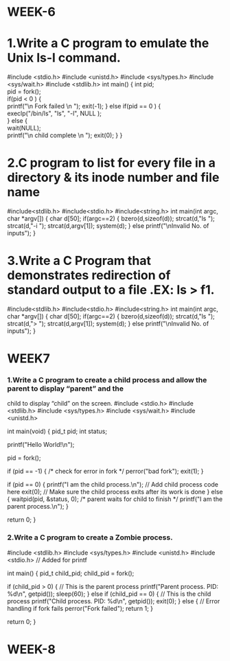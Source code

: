 # WEEK-6
# 1.Write a C program to emulate the Unix ls-l command.
  
#include <stdio.h>
#include <unistd.h>
#include <sys/types.h>
#include <sys/wait.h>
#include <stdlib.h>
int main()
{
int pid;           
pid = fork();     
if(pid < 0 )
{                                 
printf("\n Fork failed \n ");
exit(-1);
}
else if(pid == 0 )
{                     
execlp("/bin/ls", "ls", "-l", NULL );  
}
else
{                             
wait(NULL);              
printf("\n child complete \n ");
exit(0);
}
}

# 2.C program to list for every file in a directory & its inode number and file name

#include<stdlib.h>
#include<stdio.h>
#include<string.h>
int main(int argc, char *argv[])
{
char d[50];
if(argc==2)
{
bzero(d,sizeof(d));
strcat(d,"ls ");
strcat(d,"-i ");
strcat(d,argv[1]);
system(d);
}
else
printf("\nInvalid No. of inputs");
 }

 # 3.Write a C Program that demonstrates redirection of standard output to a file .EX: ls > f1.

#include<stdlib.h>
#include<stdio.h>
#include<string.h>
 int main(int argc, char *argv[])
{
char d[50];
if(argc==2)
{
bzero(d,sizeof(d));
strcat(d,"ls ");
strcat(d,"> ");
strcat(d,argv[1]);
system(d);
}
else
printf("\nInvalid No. of inputs");
}

# WEEK7
### 1.Write a C program to create a child process and allow the parent to display “parent” and the
child to display “child” on the screen.
#include <stdio.h>
#include <stdlib.h>
#include <sys/types.h>
#include <sys/wait.h>
#include <unistd.h>

int main(void) {
    pid_t pid;
    int status;

  printf("Hello World!\n");

  pid = fork();

  if (pid == -1) { /* check for error in fork */
        perror("bad fork");
        exit(1);
    }

  if (pid == 0) {
        printf("I am the child process.\n");
        // Add child process code here
        exit(0); // Make sure the child process exits after its work is done
    } else {
        waitpid(pid, &status, 0); /* parent waits for child to finish */
        printf("I am the parent process.\n");
    }

   return 0;
}

### 2.Write a C program to create a Zombie process.
#include <stdlib.h>
#include <sys/types.h>
#include <unistd.h>
#include <stdio.h> // Added for printf

int main() {
    pid_t child_pid;
    child_pid = fork();

  if (child_pid > 0) {
        // This is the parent process
        printf("Parent process. PID: %d\n", getpid());
        sleep(60);
    } else if (child_pid == 0) {
        // This is the child process
        printf("Child process. PID: %d\n", getpid());
        exit(0);
    } else {
        // Error handling if fork fails
        perror("Fork failed");
        return 1;
    }

  return 0;
}

# WEEK-8 

